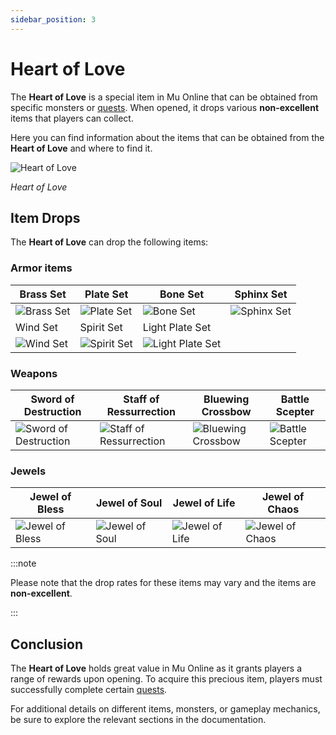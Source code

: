 ```yaml
---
sidebar_position: 3
---
```


# Heart of Love

The **Heart of Love** is a special item in Mu Online that can be obtained from specific monsters or [quests](/gameplay-systems/quest-system). When opened, it drops various **non-excellent** items that players can collect.

Here you can find information about the items that can be obtained from the **Heart of Love** and where to find it.

![Heart of Love](/img/items/item-bags/heart-of-love.png)

_Heart of Love_

## Item Drops

The **Heart of Love** can drop the following items:

### Armor items

| Brass Set                                    | Plate Set                                      | Bone Set                                                 | Sphinx Set                                     |
| -------------------------------------------- | ---------------------------------------------- | -------------------------------------------------------- | ---------------------------------------------- |
| ![Brass Set](/img/items/armors/dk/brass.png) | ![Plate Set](/img/items/armors/dk/plate.png)   | ![Bone Set](/img/items/armors/dw/bone.png)               | ![Sphinx Set](/img/items/armors/dw/sphinx.png) |
| Wind Set                                     | Spirit Set                                     | Light Plate Set                                          |
| ![Wind Set](/img/items/armors/fe/wind.png)   | ![Spirit Set](/img/items/armors/fe/spirit.png) | ![Light Plate Set](/img/items/armors/dl/light-plate.png) |

### Weapons

| Sword of Destruction                                                | Staff of Ressurrection                                                 | Bluewing Crossbow                                           | Battle Scepter                                            |
| ------------------------------------------------------------------- | ---------------------------------------------------------------------- | ----------------------------------------------------------- | --------------------------------------------------------- |
| ![Sword of Destruction](/img/items/swords/sword-of-destruction.png) | ![Staff of Ressurrection](/img/items/staffs/staff-of-ressurection.png) | ![Bluewing Crossbow](/img/items/bows/bluewing-crossbow.png) | ![Battle Scepter](/img/items/scepters/battle-scepter.png) |

### Jewels

| Jewel of Bless                                 | Jewel of Soul                                | Jewel of Life                                | Jewel of Chaos                                 |
| ---------------------------------------------- | -------------------------------------------- | -------------------------------------------- | ---------------------------------------------- |
| ![Jewel of Bless](/img/items/jewels/bless.png) | ![Jewel of Soul](/img/items/jewels/soul.png) | ![Jewel of Life](/img/items/jewels/life.png) | ![Jewel of Chaos](/img/items/jewels/chaos.png) |

:::note

Please note that the drop rates for these items may vary and the items are **non-excellent**.

:::

## Conclusion

The **Heart of Love** holds great value in Mu Online as it grants players a range of rewards upon opening. To acquire this precious item, players must successfully complete certain [quests](/gameplay-systems/quest-system).

For additional details on different items, monsters, or gameplay mechanics, be sure to explore the relevant sections in the documentation.
